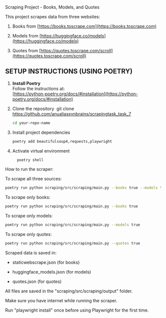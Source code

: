 Scraping Project - Books, Models, and Quotes

This project scrapes data from three websites:

1.  Books from [https://books.toscrape.com](https://books.toscrape.com)
    
2.  Models from [https://huggingface.co/models](https://huggingface.co/models)
    
3.  Quotes from [https://quotes.toscrape.com/scroll](https://quotes.toscrape.com/scroll)

SETUP INSTRUCTIONS (USING POETRY)
---------------------------------

1.  **Install Poetry**  
    Follow the instructions at:  
    [https://python-poetry.org/docs/#installation](https://python-poetry.org/docs/#installation)
    
2.  Clone the repository  git clone https://github.com/anualiassynbrains/scrapingtask_task_7
    ```bash
    cd your-repo-name
    
3.  Install project dependencies
    ```bash
    poetry add beautifulsoup4,requests,playwright
    
5.  Activate virtual environment
    ```bash
      poetry shell
    
How to run the scraper:

To scrape all three sources:  
```bash
poetry run python scraping/src/scraping/main.py --books true --models true --quotes true
```
To scrape only books: 
```bash 
poetry run python scraping/src/scraping/main.py --books true
```
To scrape only models:  
```bash
poetry run python scraping/src/scraping/main.py --models true
```
To scrape only quotes:  
```bash
poetry run python scraping/src/scraping/main.py --quotes true
```
Scraped data is saved in:

*   staticwebscrape.json (for books)
    
*   huggingface\_models.json (for models)
    
*   quotes.json (for quotes)
    

All files are saved in the "scraping/src/scraping/output" folder.

Make sure you have internet while running the scraper.

Run "playwright install" once before using Playwright for the first time.
